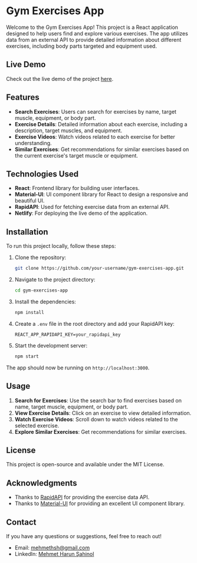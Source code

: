 # Gym Exercises App

Welcome to the Gym Exercises App! This project is a React application designed to help users find and explore various exercises. The app utilizes data from an external API to provide detailed information about different exercises, including body parts targeted and equipment used.

## Live Demo

Check out the live demo of the project [here](https://beautiful-unicorn-f06490.netlify.app/).

## Features

- **Search Exercises**: Users can search for exercises by name, target muscle, equipment, or body part.
- **Exercise Details**: Detailed information about each exercise, including a description, target muscles, and equipment.
- **Exercise Videos**: Watch videos related to each exercise for better understanding.
- **Similar Exercises**: Get recommendations for similar exercises based on the current exercise's target muscle or equipment.

## Technologies Used

- **React**: Frontend library for building user interfaces.
- **Material-UI**: UI component library for React to design a responsive and beautiful UI.
- **RapidAPI**: Used for fetching exercise data from an external API.
- **Netlify**: For deploying the live demo of the application.

## Installation

To run this project locally, follow these steps:

1. Clone the repository:
   ```sh
   git clone https://github.com/your-username/gym-exercises-app.git
   ```
2. Navigate to the project directory:
   ```sh
   cd gym-exercises-app
   ```
3. Install the dependencies:
   ```sh
   npm install
   ```
4. Create a `.env` file in the root directory and add your RapidAPI key:
   ```env
   REACT_APP_RAPIDAPI_KEY=your_rapidapi_key
   ```
5. Start the development server:
   ```sh
   npm start
   ```

The app should now be running on `http://localhost:3000`.


## Usage

1. **Search for Exercises**: Use the search bar to find exercises based on name, target muscle, equipment, or body part.
2. **View Exercise Details**: Click on an exercise to view detailed information.
3. **Watch Exercise Videos**: Scroll down to watch videos related to the selected exercise.
4. **Explore Similar Exercises**: Get recommendations for similar exercises.

## License

This project is open-source and available under the MIT License.

## Acknowledgments

- Thanks to [RapidAPI](https://rapidapi.com/) for providing the exercise data API.
- Thanks to [Material-UI](https://mui.com/) for providing an excellent UI component library.

## Contact

If you have any questions or suggestions, feel free to reach out!

- Email: mehmethsh@gmail.com
- LinkedIn: [Mehmet Harun Şahinol](https://www.linkedin.com/in/harun-sahinol/)

